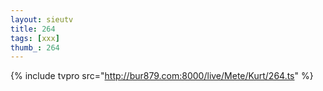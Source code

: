 ```yaml
--- 
layout: sieutv
title: 264
tags: [xxx]
thumb_: 264
---
```

{% include tvpro src="http://bur879.com:8000/live/Mete/Kurt/264.ts" %} 
